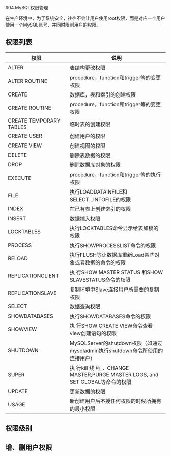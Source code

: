 #04.MySQL权限管理

 在生产环境中，为了系统安全，往往不会让用户使用root权限，而是对应一个用户使用一个MySQL账号，并同时限制用户的权限。
 
## 权限列表

| 权限              | 说明          | 
| ----------------- | ------------- | 
| ALTER             | 表结构更改权限 |
| ALTER ROUTINE     | procedure，function和trigger等的变更权限     | 
| CREATE            | 数据库，表和索引的创建权限      |
| CREATE ROUTINE    | procedure，function和trigger等的变更权限      |
| CREATE TEMPORARY TABLES             | 临时表的创建权限 |
| CREATE USER       | 创建用户的权限      | 
| CREATE VIEW       | 创建视图的权限      |
| DELETE            | 删除表数据的权限      |
| DROP              | 删除数据库对象的权限 |
| EXECUTE           | procedure，function和trigger等的执行权限      | 
| FILE              | 执行LOADDATAINFILE和SELECT...INTOFILE的权限      |
| INDEX             | 在已有表上创建索引的权限      |
| INSERT            | 数据插入权限 |
| LOCKTABLES        | 执行LOCKTABLES命令显示给表加锁的权限      | 
| PROCESS           | 执行SHOWPROCESSLIST命令的权限      |
| RELOAD            | 执行FLUSH等让数据库重新Load某些对象或者数据的命令的权限      |
| REPLICATIONCLIENT | 执 行SHOW MASTER STATUS 和SHOW SLAVESTATUS命令的权限 |
| REPLICATIONSLAVE  | 复制环境中Slave连接用户所需要的复制权限      | 
| SELECT            | 数据查询权限      |
| SHOWDATABASES     | 执行SHOWDATABASES命令的权限      |
| SHOWVIEW          | 执 行SHOW CREATE VIEW命令查看view创建语句的权限 |
| SHUTDOWN          | MySQLServer的shutdown权限（如通过mysqladmin执行shutdown命令所使用的连接用户）      | 
| SUPER             | 执 行kill 线 程 ，CHANGE MASTER,PURGE MASTER LOGS, and SET GLOBAL等命令的权限      |
| UPDATE            | 更新数据的权限      |
| USAGE             | 新创建用户后不授任何权限的时候所拥有的最小权限 |

## 权限级别

## 增、删用户权限


